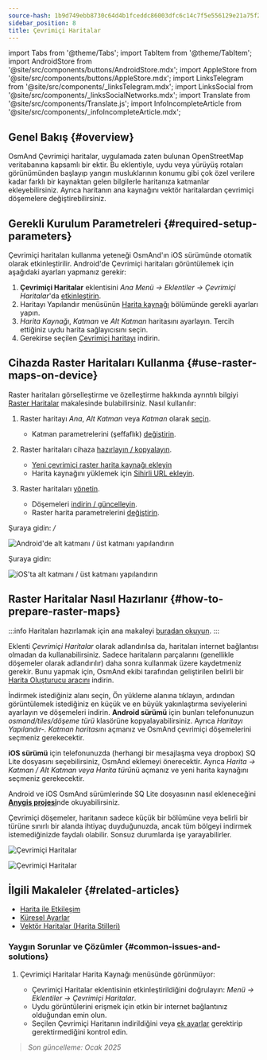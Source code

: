 ```yaml
---
source-hash: 1b9d749ebb8730c64d4b1fceddc86003dfc6c14c7f5e556129e21a75f245cdc3
sidebar_position: 8
title: Çevrimiçi Haritalar
---
```

import Tabs from '@theme/Tabs';
import TabItem from '@theme/TabItem';
import AndroidStore from '@site/src/components/buttons/AndroidStore.mdx';
import AppleStore from '@site/src/components/buttons/AppleStore.mdx';
import LinksTelegram from '@site/src/components/_linksTelegram.mdx';
import LinksSocial from '@site/src/components/_linksSocialNetworks.mdx';
import Translate from '@site/src/components/Translate.js';
import InfoIncompleteArticle from '@site/src/components/_infoIncompleteArticle.mdx';



## Genel Bakış {#overview}

OsmAnd Çevrimiçi haritalar, uygulamada zaten bulunan OpenStreetMap veritabanına kapsamlı bir ektir. Bu eklentiyle, uydu veya yürüyüş rotaları görünümünden başlayıp yangın musluklarının konumu gibi çok özel verilere kadar farklı bir kaynaktan gelen bilgilerle haritanıza katmanlar ekleyebilirsiniz. Ayrıca haritanın ana kaynağını vektör haritalardan çevrimiçi döşemelere değiştirebilirsiniz.


## Gerekli Kurulum Parametreleri {#required-setup-parameters}

Çevrimiçi haritaları kullanma yeteneği OsmAnd'ın iOS sürümünde otomatik olarak etkinleştirilir. Android'de Çevrimiçi haritaları görüntülemek için aşağıdaki ayarları yapmanız gerekir:

1. **Çevrimiçi Haritalar** eklentisini *Ana Menü → Eklentiler → Çevrimiçi Haritalar*'da [etkinleştirin](../plugins/index.md#enable--disable).
2. Haritayı Yapılandır menüsünün [Harita kaynağı](../map/raster-maps.md#select-raster-maps) bölümünde gerekli ayarları yapın.
3. *Harita Kaynağı*, *Katman* ve *Alt Katman* haritasını ayarlayın. Tercih ettiğiniz uydu harita sağlayıcısını seçin.
4. Gerekirse seçilen [Çevrimiçi haritayı](#how-to-prepare-raster-maps) indirin.


## Cihazda Raster Haritaları Kullanma {#use-raster-maps-on-device}

Raster haritaları görselleştirme ve özelleştirme hakkında ayrıntılı bilgiyi [Raster Haritalar](../map/raster-maps.md) makalesinde bulabilirsiniz. Nasıl kullanılır:

1. Raster haritayı *Ana*, *Alt Katman* veya *Katman* olarak [seçin](../map/raster-maps.md#select-raster-maps).
    - Katman parametrelerini (şeffaflık) [değiştirin](../map/raster-maps.md#how-to-use-raster-maps).

2. Raster haritaları cihaza [hazırlayın / kopyalayın](../map/raster-maps.md#prepare--copy-raster-maps-to-device).
    - [Yeni çevrimiçi raster harita kaynağı ekleyin](../map/raster-maps.md#add-new-online-raster-map-source)
    - Harita kaynağını yüklemek için [Sihirli URL ekleyin](../map/raster-maps.md#magic-url-to-install-map-source).

3. Raster haritaları [yönetin](../map/raster-maps.md#manage-raster-maps).
    - Döşemeleri [indirin / güncelleyin](../map/raster-maps.md#download--update-tiles).
    - Raster harita parametrelerini [değiştirin](../map/raster-maps.md#change-raster-map-parameters).


<Tabs groupId="operating-systems" queryString="current-os">

<TabItem value="android" label="Android">  

Şuraya gidin: *<Translate android="true" ids="shared_string_menu,configure_map,layer_overlay"/> / <Translate android="true" ids="layer_underlay"/>*

![Android'de alt katmanı / üst katmanı yapılandırın](@site/static/img/plugins/online-maps/config-underlay-overlay-android.png)

</TabItem>

<TabItem value="ios" label="iOS">  

Şuraya gidin: *<Translate ios="true" ids="shared_string_menu,configure_map,map_settings_overunder"/>*

![iOS'ta alt katmanı / üst katmanı yapılandırın](@site/static/img/plugins/online-maps/config-underlay-overlay-ios.png)

</TabItem>

</Tabs>


## Raster Haritalar Nasıl Hazırlanır {#how-to-prepare-raster-maps}

:::info
Haritaları hazırlamak için ana makaleyi [buradan okuyun](https://docs.osmand.net/docs/technical/map-creation/create-offline-maps-yourself#raster-maps-advanced).
:::

Eklenti *Çevrimiçi Haritalar* olarak adlandırılsa da, haritaları internet bağlantısı olmadan da kullanabilirsiniz. Sadece haritaların parçalarını (genellikle döşemeler olarak adlandırılır) daha sonra kullanmak üzere kaydetmeniz gerekir. Bunu yapmak için, OsmAnd ekibi tarafından geliştirilen belirli bir [Harita Oluşturucu aracını](http://download.osmand.net/latest-night-build/OsmAndMapCreator-main.zip) indirin.

İndirmek istediğiniz alanı seçin, Ön yükleme alanına tıklayın, ardından görüntülemek istediğiniz en küçük ve en büyük yakınlaştırma seviyelerini ayarlayın ve döşemeleri indirin.
<b>Android sürümü</b> için bunları telefonunuzun <i>osmand/tiles/*döşeme türü*</i> klasörüne kopyalayabilirsiniz. Ayrıca <i>Haritayı Yapılandır-. Katman haritası</i>nı açmanız ve OsmAnd çevrimiçi döşemelerini seçmeniz gerekecektir.

<b>iOS sürümü</b> için telefonunuzda (herhangi bir mesajlaşma veya dropbox) SQ Lite dosyasını seçebilirsiniz, OsmAnd eklemeyi önerecektir. Ayrıca <i>Harita → Katman / Alt Katman veya Harita türü</i>nü açmanız ve yeni harita kaynağını seçmeniz gerekecektir.

Android ve iOS OsmAnd sürümlerinde SQ Lite dosyasının nasıl ekleneceğini <a href="https://anygis.ru/Web/Html/Osmand_en"><b>Anygis projesi</b></a>nde okuyabilirsiniz.


Çevrimiçi döşemeler, haritanın sadece küçük bir bölümüne veya belirli bir türüne sınırlı bir alanda ihtiyaç duyduğunuzda, ancak tüm bölgeyi indirmek istemediğinizde faydalı olabilir. Sonsuz durumlarda işe yarayabilirler.

![Çevrimiçi Haritalar](@site/static/img/plugins/online-maps/map_creator.jpg)

![Çevrimiçi Haritalar](@site/static/img/plugins/online-maps/map_creator_menu.jpg)


## İlgili Makaleler {#related-articles}

- [Harita ile Etkileşim](../../user/map/interact-with-map.md)
- [Küresel Ayarlar](../../user/personal/global-settings.md)
- [Vektör Haritalar (Harita Stilleri)](../../user/map/vector-maps.md)

### Yaygın Sorunlar ve Çözümler {#common-issues-and-solutions}

1. Çevrimiçi Haritalar Harita Kaynağı menüsünde görünmüyor:  
  
    - Çevrimiçi Haritalar eklentisinin etkinleştirildiğini doğrulayın: *Menü → Eklentiler → Çevrimiçi Haritalar*.  
    - Uydu görüntülerini erişmek için etkin bir internet bağlantınız olduğundan emin olun.  
    - Seçilen Çevrimiçi Haritanın indirildiğini veya [ek ayarlar](../map/raster-maps.md#select-raster-maps) gerektirip gerektirmediğini kontrol edin.

> *Son güncelleme: Ocak 2025*